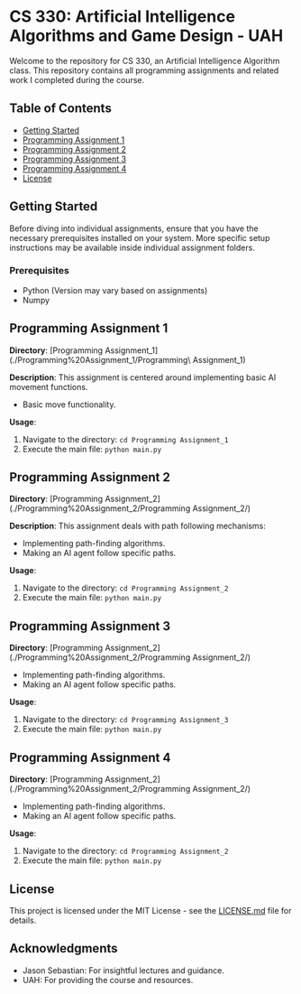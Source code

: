 # CS 330: Artificial Intelligence Algorithms and Game Design - UAH

Welcome to the repository for CS 330, an Artificial Intelligence Algorithm class. This repository contains all programming assignments and related work I completed during the course.

## Table of Contents

- [Getting Started](#getting-started)
- [Programming Assignment 1](#programming-assignment-1)
- [Programming Assignment 2](#programming-assignment-2)
- [Programming Assignment 3](#programming-assignment-3)
- [Programming Assignment 4](#programming-assignment-4)
- [License](#license)

## Getting Started

Before diving into individual assignments, ensure that you have the necessary prerequisites installed on your system. More specific setup instructions may be available inside individual assignment folders.

### Prerequisites

- Python (Version may vary based on assignments)
- Numpy

## Programming Assignment 1

**Directory**: [Programming Assignment_1](./Programming%20Assignment_1/Programming\ Assignment_1)

**Description**: This assignment is centered around implementing basic AI movement functions.

- Basic move functionality.

**Usage**:
1. Navigate to the directory: `cd Programming Assignment_1`
2. Execute the main file: `python main.py`

## Programming Assignment 2

**Directory**: [Programming Assignment_2](./Programming%20Assignment_2/Programming Assignment_2/)

**Description**: This assignment deals with path following mechanisms:

- Implementing path-finding algorithms.
- Making an AI agent follow specific paths.

**Usage**:
1. Navigate to the directory: `cd Programming Assignment_2`
2. Execute the main file: `python main.py`

## Programming Assignment 3

**Directory**: [Programming Assignment_2](./Programming%20Assignment_2/Programming Assignment_2/)

- Implementing path-finding algorithms.
- Making an AI agent follow specific paths.

**Usage**:
1. Navigate to the directory: `cd Programming Assignment_3`
2. Execute the main file: `python main.py`

## Programming Assignment 4

**Directory**: [Programming Assignment_2](./Programming%20Assignment_2/Programming Assignment_2/)

- Implementing path-finding algorithms.
- Making an AI agent follow specific paths.

**Usage**:
1. Navigate to the directory: `cd Programming Assignment_2`
2. Execute the main file: `python main.py`


## License

This project is licensed under the MIT License - see the [LICENSE.md](LICENSE.md) file for details.

## Acknowledgments

- Jason Sebastian: For insightful lectures and guidance.
- UAH: For providing the course and resources.
